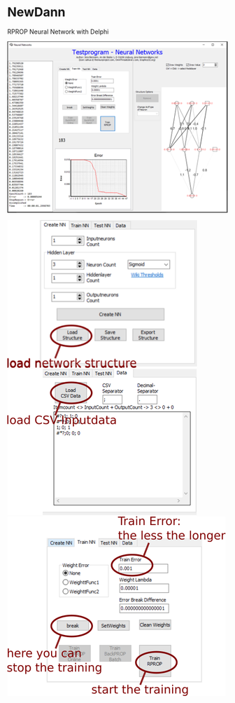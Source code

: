 # NewDann
RPROP Neural Network with Delphi 

![Main](/Image/Main-Win2.png) 

![Create NN](/Image/Main-CreateNN1.png) 
![Load Data](/Image/Main-Data1.png) 
![Load Data](/Image/Main-TrainNN1.png)
